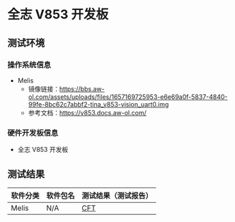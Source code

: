 # 全志 V853 开发板

## 测试环境

### 操作系统信息

- Melis
    - 镜像链接：https://bbs.aw-ol.com/assets/uploads/files/1657169725953-e6e69a0f-5837-4840-99fe-8bc62c7abbf2-tina_v853-vision_uart0.img
    - 参考文档：https://v853.docs.aw-ol.com/

### 硬件开发板信息

- 全志 V853 开发板

## 测试结果

| 软件分类      | 软件包名      | 测试结果（测试报告） |
|--------------|-------------|------------------|
| Melis        | N/A         | [CFT][Melis]    |

[Melis]: ./Melis/README_zh.md
